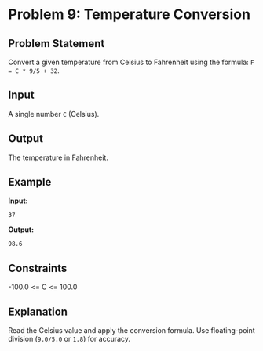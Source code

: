 # Problem 9: Temperature Conversion

## Problem Statement
Convert a given temperature from Celsius to Fahrenheit using the formula: `F = C * 9/5 + 32`.

## Input
A single number `C` (Celsius).

## Output
The temperature in Fahrenheit.

## Example
**Input:**
```
37
```

**Output:**
```
98.6
```

## Constraints
-100.0 <= C <= 100.0

## Explanation
Read the Celsius value and apply the conversion formula. Use floating-point division (`9.0/5.0` or `1.8`) for accuracy.

